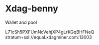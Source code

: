 # Xdag-benny
Wallet and pool

L71cSh5PXFUmNcVehjXP4gLrKGqBHFNeQ
stratum+ssl://equal.xdagminer.com:13003
